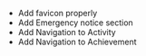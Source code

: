 - Add favicon properly
- Add Emergency notice section
- Add Navigation to Activity
- Add Navigation to Achievement
